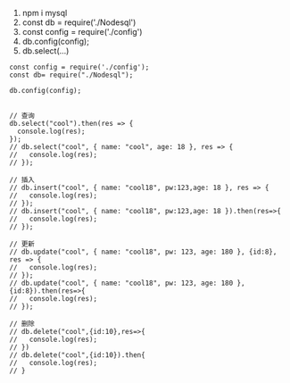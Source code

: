   1.  npm i mysql
  2.  const db = require('./Nodesql') 
  3.  const config = require('./config')
  4.  db.config(config);
  5.  db.select(...)



```
const config = require('./config');
const db= require("./Nodesql");

db.config(config);


// 查询
db.select("cool").then(res => {
  console.log(res);
});
// db.select("cool", { name: "cool", age: 18 }, res => {
//   console.log(res);
// });

// 插入
// db.insert("cool", { name: "cool18", pw:123,age: 18 }, res => {
//   console.log(res);
// });
// db.insert("cool", { name: "cool18", pw:123,age: 18 }).then(res=>{
//   console.log(res);
// });

// 更新
// db.update("cool", { name: "cool18", pw: 123, age: 180 }, {id:8}, res => {
//   console.log(res);
// });
// db.update("cool", { name: "cool18", pw: 123, age: 180 }, {id:8}).then(res=>{
//   console.log(res);
// });

// 删除
// db.delete("cool",{id:10},res=>{
//   console.log(res);
// })
// db.delete("cool",{id:10}).then{
//   console.log(res);
// }
```


